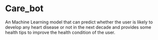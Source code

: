 # Care_bot
An Machine Learning model that can predict whether the user is likely to develop any heart disease or not in the next decade and provides some health tips to improve the health condition of the user.
